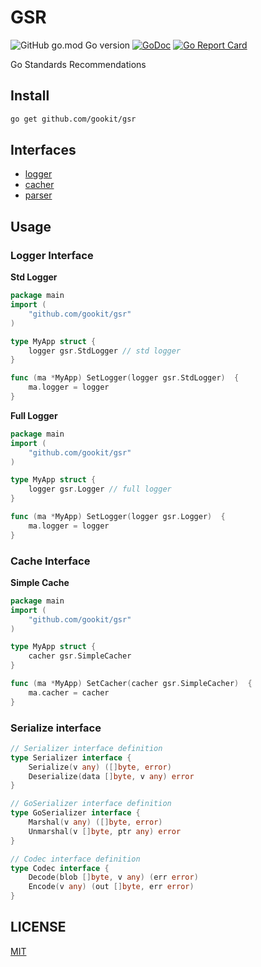 # GSR

![GitHub go.mod Go version](https://img.shields.io/github/go-mod/go-version/gookit/gsr?style=flat-square)
[![GoDoc](https://godoc.org/github.com/gookit/gsr?status.svg)](https://pkg.go.dev/github.com/gookit/gsr)
[![Go Report Card](https://goreportcard.com/badge/github.com/gookit/gsr)](https://goreportcard.com/report/github.com/gookit/gsr)

Go Standards Recommendations

## Install

```bash
go get github.com/gookit/gsr
```

## Interfaces

- [logger](logger.go)
- [cacher](cacher.go)
- [parser](parser.go)

## Usage

### Logger Interface

**Std Logger**

```go
package main
import (
	"github.com/gookit/gsr"
)

type MyApp struct {
	logger gsr.StdLogger // std logger
}

func (ma *MyApp) SetLogger(logger gsr.StdLogger)  {
	ma.logger = logger
}
```

**Full Logger**

```go
package main
import (
	"github.com/gookit/gsr"
)

type MyApp struct {
	logger gsr.Logger // full logger
}

func (ma *MyApp) SetLogger(logger gsr.Logger)  {
	ma.logger = logger
}
```

### Cache Interface

**Simple Cache**

```go
package main
import (
	"github.com/gookit/gsr"
)

type MyApp struct {
	cacher gsr.SimpleCacher
}

func (ma *MyApp) SetCacher(cacher gsr.SimpleCacher)  {
	ma.cacher = cacher
}
```

### Serialize interface

```go
// Serializer interface definition
type Serializer interface {
	Serialize(v any) ([]byte, error)
	Deserialize(data []byte, v any) error
}

// GoSerializer interface definition
type GoSerializer interface {
	Marshal(v any) ([]byte, error)
	Unmarshal(v []byte, ptr any) error
}

// Codec interface definition
type Codec interface {
	Decode(blob []byte, v any) (err error)
	Encode(v any) (out []byte, err error)
}
```

## LICENSE

[MIT](LICENSE)
